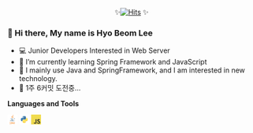  

<!--
**llhbum/llhbum** is a ✨ _special_ ✨ repository because its `README.md` (this file) appears on your GitHub profile.

Here are some ideas to get you started:
- 👋
- 🔭 I’m currently working on ...
- 🌱 I’m currently learning ...
- 👯 I’m looking to collaborate on ...
- 🤔 I’m looking for help with ...
- 💬 Ask me about ...
- 📫 How to reach me: ...
- 😄 Pronouns: ...
- ⚡ Fun fact: ...
-->

<!--일 방문자수/총 방문자수 -->
<div align=center>
  
✨[![Hits](https://hits.seeyoufarm.com/api/count/incr/badge.svg?url=https%3A%2F%2Fgithub.com%2Fllhbum)](https://hits.seeyoufarm.com) ✨
  
</div>

### 👋 Hi there,  My name is Hyo Beom Lee

<!--[![Naver Blog Badge](http://img.shields.io/badge/-Tech%20blog-000000?style=flat-square&logo=naver&link=https://blog.naver.com/llhbum)](https://blog.naver.com/llhbum)-->


- 💻 Junior Developers Interested in Web Server
- 🌱 I’m currently learning Spring Framework and JavaScript
- 📝 I mainly use Java and SpringFramework, and I am interested in new technology.
- 🌈 1주 6커밋 도전중...


**Languages and Tools**  

<code><img height="20" src="https://raw.githubusercontent.com/github/explore/80688e429a7d4ef2fca1e82350fe8e3517d3494d/topics/java/java.png"></code>
<code><img height="20" src="https://raw.githubusercontent.com/github/explore/80688e429a7d4ef2fca1e82350fe8e3517d3494d/topics/python/python.png"></code>
<code><img height="20" src="https://raw.githubusercontent.com/github/explore/80688e429a7d4ef2fca1e82350fe8e3517d3494d/topics/javascript/javascript.png"></code>




